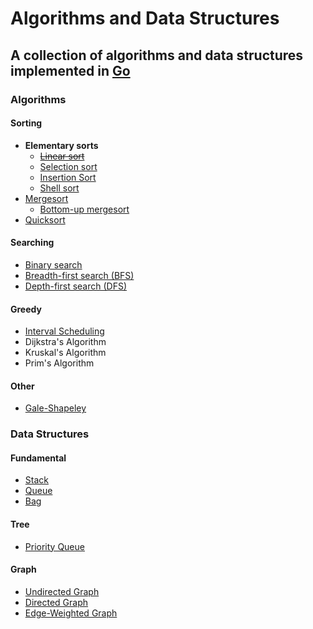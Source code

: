 Algorithms and Data Structures
==============================

A collection of algorithms and data structures implemented in [Go](https://golang.org/ "Visit golang.org")
----------------------------------------------------------------

### Algorithms

#### Sorting

* __Elementary sorts__
    * [~~Linear sort~~](https://github.com/oyvinddd/algorithms/blob/master/algorithms/sorting/linearsort/linearsort.go "Go to page")
    * [Selection sort](https://github.com/oyvinddd/algorithms/blob/master/algorithms/sorting/selectionsort/selectionsort.go "Go to page")
    * [Insertion Sort](https://github.com/oyvinddd/algorithms/blob/master/algorithms/sorting/insertionsort/insertionsort.go "Go to page")
    * [Shell sort](https://github.com/oyvinddd/algorithms/blob/master/algorithms/sorting/shellsort/shellsort.go "Go to page")  
* [Mergesort](https://github.com/oyvinddd/algorithms/blob/master/algorithms/sorting/mergesort/mergesort.go "Go to page")
    * [Bottom-up mergesort](https://github.com/oyvinddd/algorithms/blob/master/algorithms/sorting/mergesort/mergesortbu.go "Go to page")
* [Quicksort](https://github.com/oyvinddd/algorithms/blob/master/algorithms/sorting/quicksort/quicksort.go "Go to page")

#### Searching
* [Binary search](https://github.com/oyvinddd/algorithms/blob/master/algorithms/searching/binarysearch/binarysearch.go "Go to page")
* [Breadth-first search (BFS)](https://github.com/oyvinddd/algorithms/blob/master/algorithms/searching/bfs/bfs.go "Go to page")
* [Depth-first search (DFS)](https://github.com/oyvinddd/algorithms/blob/master/algorithms/searching/dfs/dfs.go "Go to page")

#### Greedy
* [Interval Scheduling](https://github.com/oyvinddd/algorithms/blob/master/algorithms/greedy/interval.go "Go to page")
* Dijkstra's Algorithm
* Kruskal's Algorithm
* Prim's Algorithm

#### Other
* [Gale-Shapeley](https://github.com/oyvinddd/algorithms/blob/master/algorithms/other/galeshapeley/galeshapeley.go "Go to page")

### Data Structures

#### Fundamental

* [Stack](https://github.com/oyvinddd/algorithms/blob/master/datastructures/stack/stack.go "Go to page")
* [Queue](https://github.com/oyvinddd/algorithms/blob/master/datastructures/queue/queue.go "Go to page")
* [Bag](https://github.com/oyvinddd/algorithms/blob/master/datastructures/bag/bag.go "Go to page")

#### Tree

* [Priority Queue](https://github.com/oyvinddd/algorithms/blob/master/datastructures/heap/pq.go "Go to page")

#### Graph

* [Undirected Graph](https://github.com/oyvinddd/algorithms/blob/master/datastructures/graphs/graph.go "Go to page")
* [Directed Graph](https://github.com/oyvinddd/algorithms/blob/master/datastructures/graphs/digraph.go "Go to page")
* [Edge-Weighted Graph](https://github.com/oyvinddd/algorithms/blob/master/datastructures/graphs/edgeweighted.go "Go to page")
<!-- * [Edge-Weighted Graph](https://github.com/oyvinddd/algorithms/blob/master/datastructures/graphs/edgeweighted.go "Go to page") -->